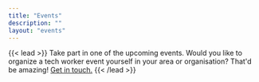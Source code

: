 ```yaml
---
title: "Events"
description: ""
layout: "events"
---
```


{{< lead >}}
Take part in one of the upcoming events. Would you like to organize a tech worker event yourself in your area or organisation? That'd be amazing! <a href='#footer'>Get in touch.</a>
{{< /lead >}}
